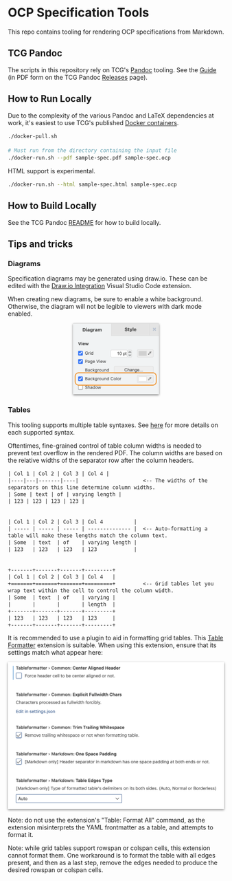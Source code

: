 # OCP Specification Tools

This repo contains tooling for rendering OCP specifications from Markdown.

## TCG Pandoc

The scripts in this repository rely on TCG's [Pandoc](https://github.com/TrustedComputingGroup/pandoc) tooling. See the [Guide](https://github.com/TrustedComputingGroup/pandoc/blob/main/guide.tcg) (in PDF form on the TCG Pandoc [Releases](https://github.com/TrustedComputingGroup/pandoc/releases) page).

## How to Run Locally

Due to the complexity of the various Pandoc and LaTeX dependencies at work,
it's easiest to use TCG's published [Docker containers](https://github.com/trustedcomputinggroup/pandoc/pkgs/container/pandoc).

```sh
./docker-pull.sh

# Must run from the directory containing the input file
./docker-run.sh --pdf sample-spec.pdf sample-spec.ocp
```

HTML support is experimental.

```sh
./docker-run.sh --html sample-spec.html sample-spec.ocp
```

## How to Build Locally

See the TCG Pandoc [README](https://github.com/TrustedComputingGroup/pandoc/blob/main/README.md#how-to-build-locally) for how to build locally.

## Tips and tricks

### Diagrams

Specification diagrams may be generated using draw.io. These can be edited with the [Draw.io Integration](https://marketplace.visualstudio.com/items?itemName=hediet.vscode-drawio) Visual Studio Code extension.

When creating new diagrams, be sure to enable a white background. Otherwise, the diagram will not be legible to viewers with dark mode enabled.

<p align="center">
  <img src="./images/drawio_background.png" alt="draw.io background color" width="200px" style="box-shadow: 0px 2px 5px gray;" />
</p>

### Tables

This tooling supports multiple table syntaxes. See [here](https://pandoc.org/demo/example33/8.9-tables.html) for more details on each supported syntax.

Oftentimes, fine-grained control of table column widths is needed to prevent text overflow in the rendered PDF. The column widths are based on the relative widths of the separator row after the column headers.

```
| Col 1 | Col 2 | Col 3 | Col 4 |
|----|---|-------|----|                     <-- The widths of the separators on this line determine column widths.
| Some | text | of | varying length |
| 123 | 123 | 123 | 123 |


| Col 1 | Col 2 | Col 3 | Col 4          |
| ----- | ----- | ----- | -------------- |  <-- Auto-formatting a table will make these lengths match the column text.
| Some  | text  | of    | varying length |
| 123   | 123   | 123   | 123            |


+-------+-------+-------+---------+
| Col 1 | Col 2 | Col 3 | Col 4   |
+=======+=======+=======+=========+         <-- Grid tables let you wrap text within the cell to control the column width.
| Some  | text  | of    | varying |
|       |       |       | length  |
+-------+-------+-------+---------+
| 123   | 123   | 123   | 123     |
+-------+-------+-------+---------+
```

It is recommended to use a plugin to aid in formatting grid tables. This [Table Formatter](https://marketplace.visualstudio.com/items?itemName=shuworks.vscode-table-formatter) extension is suitable. When using this extension, ensure that its settings match what appear here:

<p align="center">
  <img src="./images/table_formatter_settings.png" alt="Table formatter settings" width="600px" style="box-shadow: 0px 2px 5px gray;" />
</p>

Note: do not use the extension's "Table: Format All" command, as the extension misinterprets the YAML frontmatter as a table, and attempts to format it.

Note: while grid tables support rowspan or colspan cells, this extension cannot format them. One workaround is to format the table with all edges present, and then as a last step, remove the edges needed to produce the desired rowspan or colspan cells.
